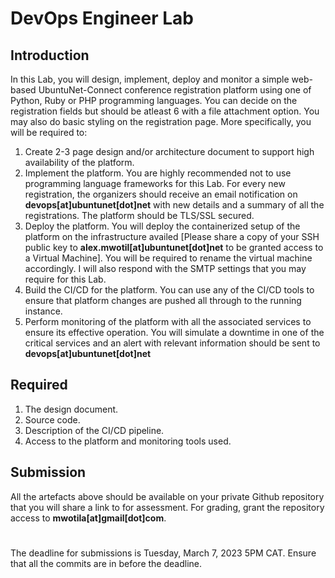 # DevOps Engineer Lab
## Introduction
In this Lab, you will design, implement, deploy and monitor a simple web-based UbuntuNet-Connect conference registration platform using one of Python, Ruby or PHP programming languages. You can decide on the registration fields but should be atleast 6 with a file attachment option. You may also do basic styling on the registration page.
More specifically, you will be required to:
1. Create 2-3 page design and/or architecture document to support high availability of the platform.
2. Implement the platform. You are highly recommended not to use programming language frameworks for this Lab. For every new registration, the organizers should receive an email notification on **devops[at]ubuntunet[dot]net** with new details and a summary of all the registrations. The platform should be TLS/SSL secured.
3. Deploy the platform. You will deploy the containerized setup of the platform on the infrastructure availed [Please share a copy of your SSH public key to **alex.mwotil[at]ubuntunet[dot]net** to be granted access to a Virtual Machine]. You will be required to rename the virtual machine accordingly. I will also respond with the SMTP settings that you may require for this Lab.
4. Build the CI/CD for the platform. You can use any of the CI/CD tools to ensure that platform changes are pushed all through to the running instance.
5. Perform monitoring of the platform with all the associated services to ensure its effective operation. You will simulate a downtime in one of the critical services and an alert with relevant information should be sent to **devops[at]ubuntunet[dot]net**

## Required
1. The design document.
2. Source code.
3. Description of the CI/CD pipeline.
4. Access to the platform and monitoring tools used.

## Submission
All the artefacts above should be available on your private Github repository that you will share a link to for assessment. For grading, grant the repository access to **mwotila[at]gmail[dot]com**.
#
The deadline for submissions is Tuesday, March 7, 2023 5PM CAT. Ensure that all the commits are in before the deadline.
